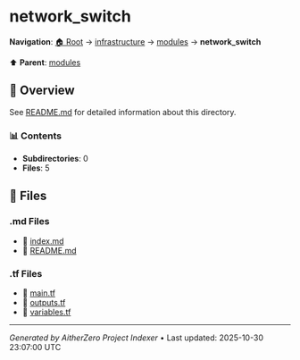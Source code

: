 # network_switch

**Navigation**: [🏠 Root](../../../index.md) → [infrastructure](../../index.md) → [modules](../index.md) → **network_switch**

⬆️ **Parent**: [modules](../index.md)

## 📖 Overview

See [README.md](./README.md) for detailed information about this directory.

### 📊 Contents

- **Subdirectories**: 0
- **Files**: 5

## 📄 Files

### .md Files

- 📝 [index.md](./index.md)
- 📝 [README.md](./README.md)

### .tf Files

- 📄 [main.tf](./main.tf)
- 📄 [outputs.tf](./outputs.tf)
- 📄 [variables.tf](./variables.tf)

---

*Generated by AitherZero Project Indexer* • Last updated: 2025-10-30 23:07:00 UTC

